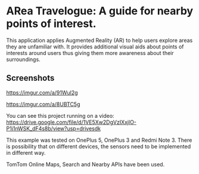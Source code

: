 # ARea Travelogue: A guide for nearby points of interest.

This application applies Augmented Reality (AR) to help users explore areas they are unfamiliar with. It provides additional visual aids about points of interests around users thus giving them more awareness about their surroundings.

## Screenshots 
https://imgur.com/a/91Wul2g

https://imgur.com/a/8UBTC5g

You can see this project running on a video: https://drive.google.com/file/d/1VE5Xw2DgVzIXxjlO-P1j1nWSK_dF4s8b/view?usp=drivesdk

This example was tested on OnePlus 5, OnePlus 3 and Redmi Note 3. There is possibility that on different devices, the sensors need to be implemented in different way.

TomTom Online Maps, Search and Nearby APIs have been used.
